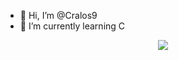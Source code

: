 - 👋 Hi, I’m @Cralos9
- 🌱 I’m currently learning C 


<p align="center">
  <img src="https://giphy.com/gifs/Capcom-9VtZa3W3UjmQgFTY4I"/>
</p>
<!---
Cralos9/Cralos9 is a ✨ special ✨ repository because its `README.md` (this file) appears on your GitHub profile.
You can click the Preview link to take a look at your changes.
--->

